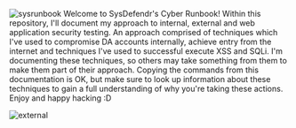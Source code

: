 ![sysrunbook](https://github.com/sysdefendr/cyber-runbook/assets/71035808/32f81508-12ae-4148-8fe9-8e9ae1095226)
Welcome to SysDefendr's Cyber Runbook! Within this repository, I'll document my approach to internal, external and web application security testing. An approach comprised of techniques which I've used to compromise DA accounts internally, achieve entry from the internet and techniques I've used to successful execute XSS and SQLi.
I'm documenting these techniques, so others may take something from them to make them part of their approach. Copying the commands from this documentation is OK, but make sure to look up information about these techniques to gain a full understanding of why you're taking these actions. Enjoy and happy hacking :D

![external](https://github.com/sysdefendr/cyber-runbook/assets/71035808/4298b82d-18e9-4088-b201-1d870551c3ce)
